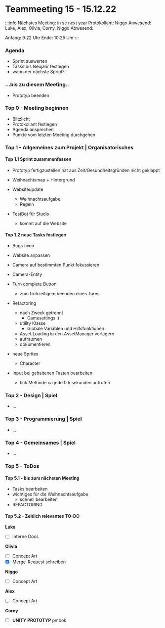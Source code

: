 # Teammeeting 15 - 15.12.22

:::info
Nächstes Meeting: in se next year
Protokollant: Niggo
Anwesend: Luke, Alex, Olivia, Corny, Niggo
Abwesend: 

Anfang: 9:22 Uhr
Ende: 10:25 Uhr
:::

### Agenda
- Sprint auswerten
- Tasks bis Neujahr festlegen
- wann der nächste Sprint?

### ...bis zu diesem Meeting..

- Prototyp beenden


### Top 0 - Meeting beginnen

* Blitzlicht
* Protokollant festlegen
* Agenda ansprechen
* Punkte vom letzten Meeting durchgehen


### Top 1 - Allgemeines zum Projekt | Organisatorisches

#### Top 1.1 Sprint zusammenfassen

- Prototyp fertigzustellen hat aus Zeit/Gesundheitsgründen nicht geklappt

- Weihnachtsmap + Hintergrund

- Websiteupdate
    - Weihnachtsaufgabe
    - Regeln

- TestBot für Studis
    - kommt auf die Website

#### Top 1.2 neue Tasks festlegen

- Bugs fixen
- Website anpassen
- Camera auf bestimmten Punkt fokussieren
- Camera-Entity

- Turn complete Button
    - zum frühzeitigem beenden eines Turns


- Refactoring
    - nach Zweck getrennt
        - Gamesettings :(
    - utility Klasse
        - Globale Variablen und Hilfsfunktionen
    - Asset Loading in den AssetManager verlagern
    - aufräumen
    - dokumentieren

- neue Sprites
    - Character

- Input bei gehaltenen Tasten bearbeiten
    - tick Methode ca jede 0.5 sekunden aufrufen


### Top 2 - Design | Spiel


- ...

### Top 3 - Programmierung | Spiel

- ...

### Top 4 - Gemeinsames | Spiel

- ...


### Top 5 - ToDos
#### Top 5.1 - bis zum nächsten Meeting

- Tasks bearbeiten
- wichtiges für die Weihnachtsaufgabe
    - schnell bearbeiten
- REFACTORING

#### Top 5.2 - Zeitlich relevantes TO-DO

**Luke**
- [ ] interne Docs

**Olivia**
- [ ] Concept Art
- [x] Merge-Request schreiben

**Niggo**
- [ ] Concept Art


**Alex**
- [ ] Concept Art

**Corny**

- [ ] **UNITY PROTOTYP** pmbok
